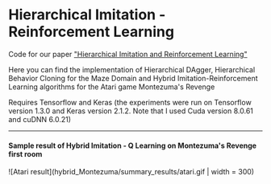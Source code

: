 # Hierarchical Imitation - Reinforcement Learning
Code for our paper ["Hierarchical Imitation and Reinforcement Learning"](https://arxiv.org/abs/1803.00590)

Here you can find the implementation of Hierarchical DAgger, Hierarchical Behavior Cloning for the Maze Domain and Hybrid Imitation-Reinforcement Learning algorithms for the Atari game Montezuma's Revenge

Requires Tensorflow and Keras (the experiments were run on Tensorflow version 1.3.0 and Keras version 2.1.2. Note that I used Cuda version 8.0.61 and cuDNN 6.0.21)

----
#### Sample result of Hybrid Imitation - Q Learning on Montezuma's Revenge first room ####
![Atari result](hybrid_Montezuma/summary_results/atari.gif | width = 300)



